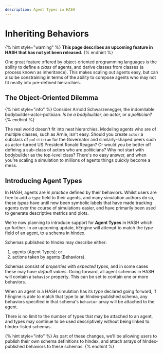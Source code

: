 ```yaml
---
description: Agent Types in HASH
---
```


# Inheriting Behaviors

{% hint style="warning" %}
**This page describes an upcoming feature in HASH that has not yet been released.**
{% endhint %}

One great feature offered by object-oriented programming languages is the ability to define a _class_ of agents, and derive classes from classes \(a process known as inheritance\). This makes scaling out agents easy, but can also be constraining in terms of the ability to compose agents who may not fit neatly into pre-defined hierarchies.

## The Object-Oriented Dilemma

{% hint style="info" %}
Consider Arnold Schwarzenegger, the indomitable bodybuilder-actor-poltician. _Is he a bodybuilder, an actor, or a politician?_
{% endhint %}

The real world doesn't fit into neat hierarchies. Modeling agents who are of multiple classes, such as Arnie, isn't easy. Should you create `actor` a subclass of `politician` for the Governator and similarly-shaped peers such as actor-turned US President Ronald Reagan? Or would you be better off defining a sub-class of actors who are politicians? Why not start with bodybuilder as the top-level class? There's no easy answer, and when you're scaling a simulation to millions of agents things quickly become a mess.

## Introducing Agent Types

In HASH, agents are _in practice_ defined by their behaviors. Whilst users are free to add a `type` field to their agents, and many simulation authors do so, these _types_ have until now been symbolic labels that have made tracking agents over the course of simulations easier, and have primarily been used to generate descriptive metrics and plots.

We're now planning to introduce support for **Agent Types** in HASH which go further. In an upcoming update, hEngine will attempt to match the _type_ field of an agent, to a schema in hIndex.

Schemas published to hIndex may describe either:

1. agents \(Agent Types\); or
2. actions taken by agents \(Behaviors\).

Schemas consist of _properties_ with _expected types_, and in some cases these may have _default values_. Going forward, all agent schemas in HASH will contain a `behavior` property. This can be set to contain one or more behaviors.

When an agent in a HASH simulation has its _type_ declared going forward, if hEngine is able to match that type to an hIndex-published schema, any behaviors specified in that schema's `behavior` array will be attached to the agent.

There is no limit to the number of types that may be attached to an agent, and types may continue to be used descriptively without being linked to hIndex-listed schemas.

{% hint style="info" %}
As part of these changes, we'll be allowing users to publish their own schema definitions to hIndex, and attach arrays of hIndex-published behaviors to these schemas.
{% endhint %}

